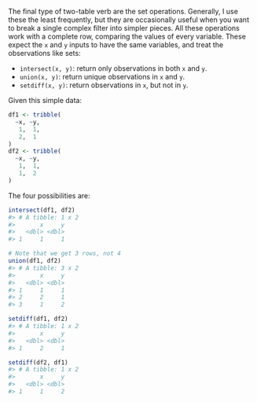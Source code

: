 
The final type of two-table verb are the set operations. Generally, I use these the least frequently, but they are occasionally useful when you want to break a single complex filter into simpler pieces. All these operations work with a complete row, comparing the values of every variable. These expect the `x` and `y` inputs to have the same variables, and treat the observations like sets:

* `intersect(x, y)`: return only observations in both `x` and `y`.
* `union(x, y)`: return unique observations in `x` and `y`.
* `setdiff(x, y)`: return observations in `x`, but not in `y`.

Given this simple data:


```r
df1 <- tribble(
  ~x, ~y,
   1,  1,
   2,  1
)
df2 <- tribble(
  ~x, ~y,
   1,  1,
   1,  2
)
```

The four possibilities are:


```r
intersect(df1, df2)
#> # A tibble: 1 x 2
#>       x     y
#>   <dbl> <dbl>
#> 1     1     1

# Note that we get 3 rows, not 4
union(df1, df2)
#> # A tibble: 3 x 2
#>       x     y
#>   <dbl> <dbl>
#> 1     1     1
#> 2     2     1
#> 3     1     2

setdiff(df1, df2)
#> # A tibble: 1 x 2
#>       x     y
#>   <dbl> <dbl>
#> 1     2     1

setdiff(df2, df1)
#> # A tibble: 1 x 2
#>       x     y
#>   <dbl> <dbl>
#> 1     1     2
```
